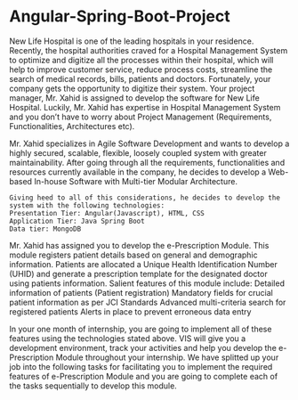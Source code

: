 # Angular-Spring-Boot-Project
New Life Hospital is one of the leading hospitals in your residence. Recently, the hospital authorities craved for a Hospital Management System to optimize and digitize all the processes within their hospital, which will help to improve customer service, reduce process costs, streamline the search of medical records, bills, patients and doctors.
Fortunately, your company gets the opportunity to digitize their system. Your project manager, Mr. Xahid is assigned to develop the software for New Life Hospital. Luckily, Mr. Xahid has expertise in Hospital Management System and you don’t have to worry about Project Management (Requirements, Functionalities, Architectures etc).


Mr. Xahid specializes in Agile Software Development and wants to develop a highly secured, scalable, flexible, loosely coupled system with greater maintainability. After going through all the requirements, functionalities and resources currently available in the company, he decides to develop a Web-based In-house Software with Multi-tier Modular Architecture.
	 
    Giving heed to all of this considerations, he decides to develop the system with the following technologies:
    Presentation Tier: Angular(Javascript), HTML, CSS
    Application Tier: Java Spring Boot
    Data tier: MongoDB

Mr. Xahid has assigned you to develop the e-Prescription Module. This module registers patient details based on general and demographic information. Patients are allocated a Unique Health Identification Number (UHID) and generate a prescription template for the designated doctor using patients information. Salient features of this module include:
Detailed information of patients (Patient registration)
Mandatory fields for crucial patient information as per JCI Standards
Advanced multi-criteria search for registered patients
Alerts in place to prevent erroneous data entry

In your one month of internship, you are going to implement all of these features using the technologies stated above. VIS will give you a development environment, track your activities and help you develop the e-Prescription Module throughout your internship.
We have splitted up your job into the following tasks for facilitating you to implement the required features of e-Prescription Module and you are going to complete each of the tasks sequentially to develop this module.

